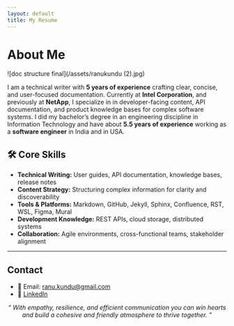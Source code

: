 ```yaml
---
layout: default
title: My Resume
---
```


# About Me

![doc structure final](/assets/ranukundu (2).jpg)

I am a technical writer with **5 years of experience** crafting clear, concise, and user-focused documentation. Currently at **Intel Corporation**, and previously at **NetApp**, I specialize in in developer-facing content, API documentation, and product knowledge bases for complex software systems. I did my bachelor’s degree in an engineering discipline in Information Technology and have about **5.5 years of experience** working as a **software engineer** in India and in USA. 



## 🛠️ Core Skills

- **Technical Writing:** User guides, API documentation, knowledge bases, release notes  
- **Content Strategy:** Structuring complex information for clarity and discoverability  
- **Tools & Platforms:** Markdown, GitHub, Jekyll, Sphinx, Confluence, RST, WSL, Figma, Mural  
- **Development Knowledge:** REST APIs, cloud storage, distributed systems  
- **Collaboration:** Agile environments, cross-functional teams, stakeholder alignment  

---

## Contact
- 📧 Email: ranu.kundu@gmail.com
- 🔗 [LinkedIn](https://www.linkedin.com/in/ranukundu/)


<p align="center">
  <em>“ With empathy, resilience, and efficient communication you can win hearts and build a cohesive and friendly atmosphere to thrive together. ”</em>
</p>
